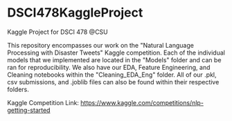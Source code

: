 # DSCI478KaggleProject
Kaggle Project for DSCI 478 @CSU

This repository encompasses our work on the "Natural Language Processing with Disaster Tweets" Kaggle competition. Each of the individual models that we implemented are located in the "Models" folder and can be ran for reproducibility. We also have our EDA, Feature Engineering, and Cleaning notebooks within the "Cleaning_EDA_Eng" folder. All of our .pkl, csv submissions, and .joblib files can also be found within their respective folders. 

Kaggle Competition Link: https://www.kaggle.com/competitions/nlp-getting-started